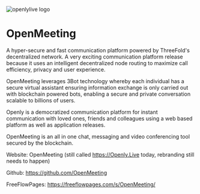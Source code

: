 ![openlylive logo](/img/openlylive-logo.jpg)


# OpenMeeting

A hyper-secure and fast communication platform powered by ThreeFold's decentralized network. 
A very exciting communication platform release because it uses an intelligent decentralized node routing to maximize call efficiency, privacy and user experience. 
 
OpenMeeting  leverages 3Bot technology whereby each individual has a secure virtual assistant ensuring information exchange is only carried out with blockchain powered bots, enabling a secure and private conversation scalable to billions of users. 

Openly is a democratized communication platform for instant communication with loved ones, friends and colleagues using a web based platform as well as application releases. 

OpenMeeting is an all in one chat, messaging and video conferencing tool secured by the blockchain.

Website: OpenMeeting (still called https://Openly.Live today, rebranding still needs to happen)

Github: https://github.com/OpenMeeting

FreeFlowPages: https://freeflowpages.com/s/OpenMeeting/